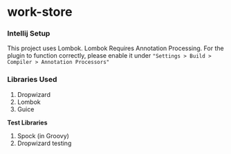 # work-store

### Intellij Setup

This project uses Lombok. Lombok Requires Annotation Processing.
For the plugin to function correctly, please enable it under
`"Settings > Build > Compiler > Annotation Processors"`

### Libraries Used

1. Dropwizard
2. Lombok
3. Guice

**Test Libraries**

1. Spock (in Groovy)
2. Dropwizard testing
